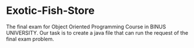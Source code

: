 # Exotic-Fish-Store
The final exam for Object Oriented Programming Course in BINUS UNIVERSITY. Our task is to create a java file that can run the request of the final exam problem.

